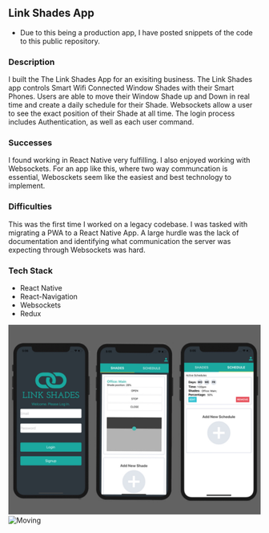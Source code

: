 ## Link Shades App

* Due to this being a production app, I have posted snippets of the code to this public repository.

### Description

I built the The Link Shades App for an exisiting business.  The Link Shades app controls Smart Wifi Connected Window Shades with their Smart Phones.  Users are able to move their Window Shade up and Down in real time and create a daily schedule for their Shade.  Websockets allow a user to see the exact position of their Shade at all time.  The login process includes Authentication, as well as each user command.

### Successes

I found working in React Native very fulfilling.  I also enjoyed working with Websockets.  For an app like this, where two way communcation is essential, Webosckets seem like the easiest and best technology to implement.

### Difficulties 
This was the first time I worked on a legacy codebase.  I was tasked with migrating a PWA to a React Native App.  A large hurdle was the lack of documentation and identifying what communication the server was expecting through Websockets was hard.

### Tech Stack
* React Native
* React-Navigation
* Websockets
* Redux

![Mockup](./LinkShadesMockup.jpg)
![Moving](./shadeMoving.gif)
